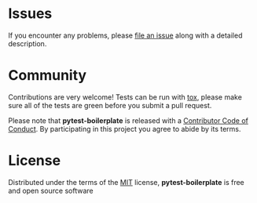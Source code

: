# Issues

If you encounter any problems, please [file an issue] along with a detailed
description.

# Community

Contributions are very welcome! Tests can be run with [tox], please make sure
all of the tests are green before you submit a pull request.

Please note that **pytest-boilerplate** is released with a [Contributor Code of
Conduct][coc]. By participating in this project you agree to abide by its
terms.

# License

Distributed under the terms of the [MIT] license, **pytest-boilerplate** is free
and open source software

[file an issue]: https://github.com/devxhub/pytest-boilerplate/issues
[tox]: https://tox.readthedocs.org/en/latest/
[coc]: https://github.com/devxhub/pytest-boilerplate/blob/main/CODE_OF_CONDUCT.md
[MIT]: http://opensource.org/licenses/MIT
